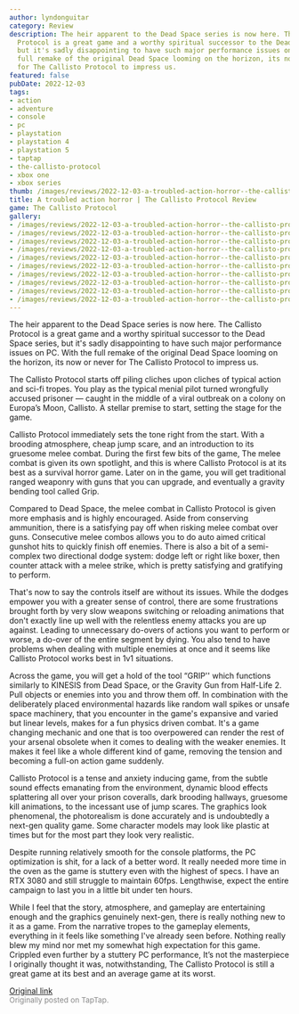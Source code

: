 ```yaml
---
author: lyndonguitar
category: Review
description: The heir apparent to the Dead Space series is now here. The Callisto
  Protocol is a great game and a worthy spiritual successor to the Dead Space series,
  but it's sadly disappointing to have such major performance issues on PC. With the
  full remake of the original Dead Space looming on the horizon, its now or never
  for The Callisto Protocol to impress us.
featured: false
pubDate: 2022-12-03
tags:
- action
- adventure
- console
- pc
- playstation
- playstation 4
- playstation 5
- taptap
- the-callisto-protocol
- xbox one
- xbox series
thumb: /images/reviews/2022-12-03-a-troubled-action-horror--the-callisto-protocol-review-0.avif
title: A troubled action horror | The Callisto Protocol Review
game: The Callisto Protocol
gallery:
- /images/reviews/2022-12-03-a-troubled-action-horror--the-callisto-protocol-review-0.avif
- /images/reviews/2022-12-03-a-troubled-action-horror--the-callisto-protocol-review-1.avif
- /images/reviews/2022-12-03-a-troubled-action-horror--the-callisto-protocol-review-2.avif
- /images/reviews/2022-12-03-a-troubled-action-horror--the-callisto-protocol-review-3.avif
- /images/reviews/2022-12-03-a-troubled-action-horror--the-callisto-protocol-review-4.avif
- /images/reviews/2022-12-03-a-troubled-action-horror--the-callisto-protocol-review-5.avif
- /images/reviews/2022-12-03-a-troubled-action-horror--the-callisto-protocol-review-6.avif
- /images/reviews/2022-12-03-a-troubled-action-horror--the-callisto-protocol-review-7.avif
- /images/reviews/2022-12-03-a-troubled-action-horror--the-callisto-protocol-review-8.avif
- /images/reviews/2022-12-03-a-troubled-action-horror--the-callisto-protocol-review-9.avif
---
```

The heir apparent to the Dead Space series is now here. The Callisto Protocol is a great game and a worthy spiritual successor to the Dead Space series, but it's sadly disappointing to have such major performance issues on PC. With the full remake of the original Dead Space looming on the horizon, its now or never for The Callisto Protocol to impress us.

The Callisto Protocol starts off piling cliches upon cliches of typical action and sci-fi tropes. You play as the typical menial pilot turned wrongfully accused prisoner — caught in the middle of a viral outbreak on a colony on Europa’s Moon, Callisto. A stellar premise to start, setting the stage for the game.

Callisto Protocol immediately sets the tone right from the start. With a brooding atmosphere, cheap jump scare, and an introduction to its gruesome melee combat. During the first few bits of the game, The melee combat is given its own spotlight, and this is where Callisto Protocol is at its best as a survival horror game. Later on in the game, you will get traditional ranged weaponry with guns that you can upgrade, and eventually a gravity bending tool called Grip.

Compared to Dead Space, the melee combat in Callisto Protocol is given more emphasis and is highly encouraged. Aside from conserving ammunition, there is a satisfying pay off when risking melee combat over guns. Consecutive melee combos allows you to do auto aimed critical gunshot hits to quickly finish off enemies. There is also a bit of a semi-complex two directional dodge system: dodge left or right like boxer, then counter attack with a melee strike, which is pretty satisfying and gratifying to perform.

That's now to say the controls itself are without its issues. While the dodges empower you with a greater sense of control, there are some frustrations brought forth by very slow weapons switching or reloading animations that don't exactly line up well with the relentless enemy attacks you are up against.  Leading to unnecessary do-overs of actions you want to perform or worse, a do-over of the entire segment by dying. You also tend to have problems when dealing with multiple enemies at once and it seems like Callisto Protocol works best in 1v1 situations.

Across the game, you will get a hold of the tool “GRIP'' which functions similarly to KINESIS from Dead Space, or the Gravity Gun from Half-Life 2. Pull objects or enemies into you and throw them off. In combination with the deliberately placed environmental hazards like random wall spikes or unsafe space machinery, that you encounter in the game's expansive and varied but linear levels, makes for a fun physics driven combat. It's a game changing mechanic and one that is too overpowered can render the rest of your arsenal obsolete when it comes to dealing with the weaker enemies. It makes it feel like a whole different kind of game, removing the tension and becoming a full-on action game suddenly.

Callisto Protocol is a tense and anxiety inducing game, from the subtle sound effects emanating from the environment, dynamic blood effects splattering all over your prison coveralls, dark brooding hallways, gruesome kill animations, to the incessant use of jump scares. The graphics look phenomenal, the photorealism is done accurately and is undoubtedly a next-gen quality game. Some character models may look like plastic at times but for the most part they look very realistic.

Despite running relatively smooth for the console platforms, the PC optimization is shit, for a lack of a better word. It really needed more time in the oven as the game is stuttery even with the highest of specs. I have an RTX 3080 and still struggle to maintain 60fps.  Lengthwise, expect the entire campaign to last you in a little bit under ten hours.

While I feel that the story, atmosphere, and gameplay are entertaining enough and the graphics genuinely next-gen, there is really nothing new to it as a game. From the narrative tropes to the gameplay elements, everything in it feels like something I've already seen before.  Nothing really blew my mind nor met my somewhat high expectation for this game. Crippled even further by a stuttery PC performance, It’s not the masterpiece I originally thought it was, notwithstanding, The Callisto Protocol is still a great game at its best and an average game at its worst.

[Original link](https://www.taptap.io/post/3527801)<br><span style="font-size: 0.95em; color: #888;">Originally posted on TapTap.</span>